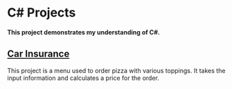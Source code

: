 # **C# Projects**
#### This project demonstrates my understanding of C#.

## [Car Insurance](https://github.com/jeremydelain/JavaScript-Projects/tree/main/Pizza_Project) 

  This project is a menu used to order pizza with various toppings. It takes the input information and calculates a price for the order.
